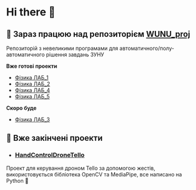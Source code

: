 # Hi there 👋
## 🔭 Зараз працюю над репозиторієм [WUNU_proj](https://github.com/PrincTwilig/wunu_proj)
Репозиторій з невеликими програмами для автоматичного/полу-автоматичного рішення завдань ЗУНУ

**Вже готові проекти**
- [Фізика ЛАБ_1](https://github.com/PrincTwilig/wunu_proj/releases/tag/Phys_lab1)
- [Фізика ЛАБ_2](https://github.com/PrincTwilig/wunu_proj/releases/tag/Phys_lab2)
- [Фізика ЛАБ_4](https://github.com/PrincTwilig/wunu_proj/releases/tag/Phys_lab4)
- [Фізика ЛАБ_5](https://github.com/PrincTwilig/wunu_proj/releases/tag/Phys_lab5)

**Скоро буде**
- [Фізика ЛАБ_3](https://github.com/PrincTwilig/wunu_proj/tree/master/phys_lab3)

## :helicopter: Вже закінчені проекти
- ### [HandControlDroneTello](https://github.com/PrincTwilig/HandControlDroneTello)
Проект для керування дроном Tello за допомогою жестів, використовується бібліотека OpenCV та MediaPipe, все написано на Python :snake:
